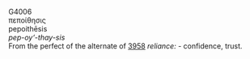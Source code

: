 <body>
  <p>G4006<br>  πεποίθησις  <br> pepoithēsis  <br><i>pep-oy‘-thay-sis </i><br>From the perfect of the alternate of <a href="g3958.htm">3958</a>  <i>reliance:</i> - confidence, trust.<br></p>
 </body>